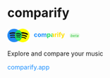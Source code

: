 # comparify

<img src="src/img/logo.png" style="vertical-align:middle;width:50px;margin-right:10px"/><span style="background: linear-gradient(
    to right,
    #1e90ff 0%,
    #1e90ff 40%,
    #18d860 40%,
    #18d860 60%,
    #ffdf00 60%,
    #ffdf00 100%
  );
  background-clip: text;
  -webkit-background-clip: text;
  color: transparent;font-weight:bold">comparify</span><img src="src/img/beta.png" style="margin-left:10px;width:25px;vertical-align:middle">
<br><br>
Explore and compare your music

<a style="color:#1e90ff;text-decoration:none" href="https://comparify.app">comparify.app</a>